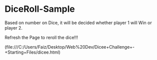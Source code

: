 # DiceRoll-Sample
Based on number on Dice, it will be decided whether player 1 will Win or player 2. 

Refresh the Page to reroll the dice!!!

(file:///C:/Users/Faiz/Desktop/Web%20Dev/Dicee+Challenge+-+Starting+Files/dicee.html)
